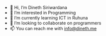 - 👋 Hi, I’m Dineth Siriwardana
- 👀 I’m interested in Programming
- 🌱 I’m currently learning ICT in Ruhuna
- 💞️ I’m looking to collaborate on programmers
- 📫 You can reach me with info@dineth.me

<!---
dinethsiriwardana/dinethsiriwardana is a ✨ special ✨ repository because its `README.md` (this file) appears on your GitHub profile.
You can click the Preview link to take a look at your changes.
--->
